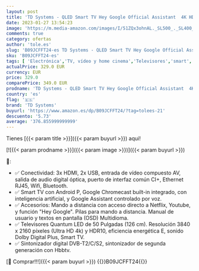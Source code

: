 ```yaml
---
layout: post
title: 'TD Systems - QLED Smart TV Hey Google Official Assistant  4K HDR10 - Televisores 50 Pulgadas  Control por Voz  Chromecast  3X HDMI  2X USB  3 años de garantía - K50DLX14GLQ Modelo 2022'
date: 2023-01-27 13:54:23
image: 'https://m.media-amazon.com/images/I/51ZQx3ohnAL._SL500_._SL400_.jpg'
comments: true
category: ofertas
author: 'tole.es'
slug: 'B09JCFFT24-es TD Systems - QLED Smart TV Hey Google Official Assistant...'
sku: 'B09JCFFT24-es'
tags: [ 'Electrónica','TV, vídeo y home cinema','Televisores','smart','td systems','tv','🇪🇸', ]
actualPrice: 329.0 EUR
currency: EUR
price: 329.0
comparePrice: 349.0 EUR
prodname: 'TD Systems - QLED Smart TV Hey Google Official Assistant  4K HDR10 - Televisores 50 Pulgadas  Control por Voz  Chromecast  3X HDMI  2X USB  3 años de garantía - K50DLX14GLQ Modelo 2022'
country: 'es'
flag: '🇪🇸'
brand: 'TD Systems'
buyurl: 'https://www.amazon.es/dp/B09JCFFT24/?tag=tolees-21'
descuento: '5.73'
average: '376.855999999999'
---
```


Tienes [{{< param title >}}]({{< param buyurl >}}) aqui!

[![{{< param prodname >}}]({{< param image >}})]({{< param buyurl >}})

🔎:

- ✅ Conectividad: 3x HDMI, 2x USB, entrada de vídeo compuesto AV, salida de audio digital óptica, puerto de interfaz común CI+, Ethernet RJ45, Wifi, Bluetooth.
- ✅ Smart TV con Android P, Google Chromecast built-in integrado, con inteligencia artificial, y Google Assistant controlado por voz.
- ✅ Accesorios: Mando a distancia con acceso directo a Netflix, Youtube, y función "Hey Google". Pilas para mando a distancia. Manual de usuario y textos en pantalla (OSD) Multidioma.
- ✅ Televisores Quantum LED de 50 Pulgadas (126 cm). Resolución 3840 x 2160 píxeles (Ultra HD 4k) y HDR10, eficiencia energética E, sonido Dolby Digital Plus, Smart TV.
- ✅ Sintonizador digital DVB-T2/C/S2, sintonizador de segunda generación con Hbbtv.

[🛒 Comprar!!!]({{< param buyurl >}})
{{<world>}}B09JCFFT24{{</world>}}

